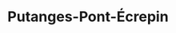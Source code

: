 ---
title: Putanges-Pont-Écrepin
url: /putanges-pont-ecrepin/
latitude: 48.764
longitude: -0.246
---